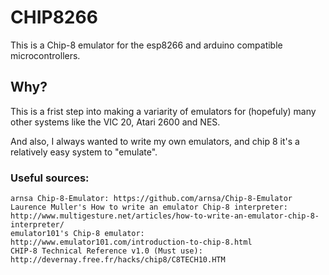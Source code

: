 # CHIP8266
This is a Chip-8 emulator for the esp8266 and arduino compatible microcontrollers.
## Why?
This is a frist step into making a variarity of emulators for (hopefuly) many other systems like the VIC 20, Atari 2600 and NES.

And also, I always wanted to write my own emulators, and chip 8 it's a relatively easy system to "emulate".

### Useful sources:
```
arnsa Chip-8-Emulator: https://github.com/arnsa/Chip-8-Emulator
Laurence Muller's How to write an emulator Chip-8 interpreter:
http://www.multigesture.net/articles/how-to-write-an-emulator-chip-8-interpreter/
emulator101's Chip-8 emulator:
http://www.emulator101.com/introduction-to-chip-8.html
CHIP-8 Technical Reference v1.0 (Must use):
http://devernay.free.fr/hacks/chip8/C8TECH10.HTM
```
